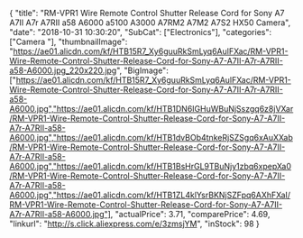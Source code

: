 {
	"title": "RM-VPR1 Wire Remote Control Shutter Release Cord for Sony A7 A7II A7r A7RII a58 A6000 a5100 A3000 A7RM2 A7M2 A7S2 HX50 Camera",
	"date": "2018-10-31 10:30:20",
	"SubCat": ["Electronics"],
	"categories": ["Camera "],
	"thumbnailImage": "https://ae01.alicdn.com/kf/HTB15R7_Xy6guuRkSmLyq6AulFXac/RM-VPR1-Wire-Remote-Control-Shutter-Release-Cord-for-Sony-A7-A7II-A7r-A7RII-a58-A6000.jpg_220x220.jpg",
	"BigImage": ["https://ae01.alicdn.com/kf/HTB15R7_Xy6guuRkSmLyq6AulFXac/RM-VPR1-Wire-Remote-Control-Shutter-Release-Cord-for-Sony-A7-A7II-A7r-A7RII-a58-A6000.jpg","https://ae01.alicdn.com/kf/HTB1DN6IGHuWBuNjSszgq6z8jVXar/RM-VPR1-Wire-Remote-Control-Shutter-Release-Cord-for-Sony-A7-A7II-A7r-A7RII-a58-A6000.jpg","https://ae01.alicdn.com/kf/HTB1dvBOb4tnkeRjSZSgq6xAuXXab/RM-VPR1-Wire-Remote-Control-Shutter-Release-Cord-for-Sony-A7-A7II-A7r-A7RII-a58-A6000.jpg","https://ae01.alicdn.com/kf/HTB1BsHrGL9TBuNjy1zbq6xpepXa0/RM-VPR1-Wire-Remote-Control-Shutter-Release-Cord-for-Sony-A7-A7II-A7r-A7RII-a58-A6000.jpg","https://ae01.alicdn.com/kf/HTB1ZL4klYsrBKNjSZFpq6AXhFXaI/RM-VPR1-Wire-Remote-Control-Shutter-Release-Cord-for-Sony-A7-A7II-A7r-A7RII-a58-A6000.jpg"],
	"actualPrice": 3.71,
	"comparePrice": 4.69,
	"linkurl": "http://s.click.aliexpress.com/e/3zmsjYM",
	"inStock": 98
}
